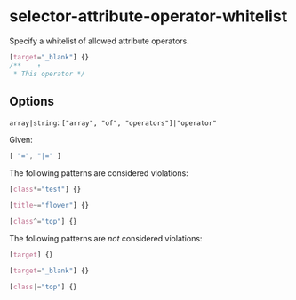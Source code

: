 # selector-attribute-operator-whitelist

Specify a whitelist of allowed attribute operators.

```css
[target="_blank"] {}
/**    ↑
 * This operator */
```

## Options

`array|string`: `["array", "of", "operators"]|"operator"`

Given:

```js
[ "=", "|=" ]
```

The following patterns are considered violations:

```css
[class*="test"] {}
```

```css
[title~="flower"] {}
```

```css
[class^="top"] {}
```

The following patterns are *not* considered violations:

```css
[target] {}
```

```css
[target="_blank"] {}
```

```css
[class|="top"] {}
```
